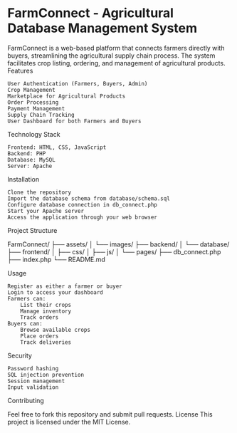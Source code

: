# FarmConnect - Agricultural Database Management System

FarmConnect is a web-based platform that connects farmers directly with buyers, streamlining the agricultural supply chain process. The system facilitates crop listing, ordering, and management of agricultural products.
Features

    User Authentication (Farmers, Buyers, Admin)
    Crop Management
    Marketplace for Agricultural Products
    Order Processing
    Payment Management
    Supply Chain Tracking
    User Dashboard for both Farmers and Buyers

Technology Stack

    Frontend: HTML, CSS, JavaScript
    Backend: PHP
    Database: MySQL
    Server: Apache

Installation

    Clone the repository
    Import the database schema from database/schema.sql
    Configure database connection in db_connect.php
    Start your Apache server
    Access the application through your web browser

Project Structure

FarmConnect/
├── assets/
│   └── images/
├── backend/
│   └── database/
├── frontend/
│   ├── css/
│   ├── js/
│   └── pages/
├── db_connect.php
├── index.php
└── README.md

Usage

    Register as either a farmer or buyer
    Login to access your dashboard
    Farmers can:
        List their crops
        Manage inventory
        Track orders
    Buyers can:
        Browse available crops
        Place orders
        Track deliveries

Security

    Password hashing
    SQL injection prevention
    Session management
    Input validation

Contributing

Feel free to fork this repository and submit pull requests.
License
This project is licensed under the MIT License.
 
 

